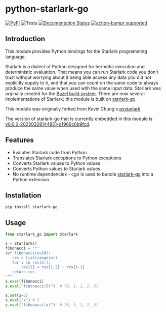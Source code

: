 # python-starlark-go

[![PyPI](https://img.shields.io/pypi/v/starlark-go)](https://pypi.org/project/starlark-go/)
![Tests](https://github.com/caketop/python-starlark-go/actions/workflows/test.yml/badge.svg)
[![Documentation Status](https://readthedocs.org/projects/python-starlark-go/badge/?version=latest)](https://python-starlark-go.readthedocs.io/en/latest/?badge=latest)
[![action-bumpr supported](https://img.shields.io/badge/bumpr-supported-ff69b4?logo=github&link=https://github.com/haya14busa/action-bumpr)](https://github.com/haya14busa/action-bumpr)

## Introduction

This module provides Python bindings for the Starlark programming language.

Starlark is a dialect of Python designed for hermetic execution and deterministic evaluation. That means you can run Starlark code you don't trust without worrying about it being able access any data you did not explicitly supply to it, and that you can count on the same code to always produce the same value when used with the same input data. Starlark was orginally created for the [Bazel build system](https://bazel.build/). There are now several implementations of Starlark; this module is built on [starlark-go](https://github.com/google/starlark-go).

This module was originally forked from Kevin Chung's [pystarlark](https://github.com/ColdHeat/pystarlark).

The version of starlark-go that is currently embedded in this module is [v0.0.0-20220328144851-d1966c6b9fcd](https://pkg.go.dev/go.starlark.net@v0.0.0-20220328144851-d1966c6b9fcd).

## Features

- Evalutes Starlark code from Python
- Translates Starlark exceptions to Python exceptions
- Converts Starlark values to Python values
- Converts Python values to Starlark values
- No runtime dependencies - cgo is used to bundle [starlark-go](https://github.com/google/starlark-go) into a Python extension

## Installation

```
pip install starlark-go
```

## Usage

```python
from starlark_go import Starlark

s = Starlark()
fibonacci = """
def fibonacci(n=10):
   res = list(range(n))
   for i in res[2:]:
       res[i] = res[i-2] + res[i-1]
   return res
"""
s.exec(fibonacci)
s.eval("fibonacci(5)")  # [0, 1, 1, 2, 3]

s.set(x=5)
s.eval("x") # 5
s.eval("fibonacci(x)")  # [0, 1, 1, 2, 3]
```
